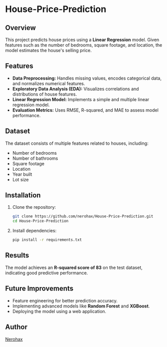# House-Price-Prediction

## Overview
This project predicts house prices using a **Linear Regression** model. Given features such as the number of bedrooms, square footage, and location, the model estimates the house's selling price.

## Features
- **Data Preprocessing:** Handles missing values, encodes categorical data, and normalizes numerical features.
- **Exploratory Data Analysis (EDA):** Visualizes correlations and distributions of house features.
- **Linear Regression Model:** Implements a simple and multiple linear regression model.
- **Evaluation Metrics:** Uses RMSE, R-squared, and MAE to assess model performance.

## Dataset
The dataset consists of multiple features related to houses, including:
- Number of bedrooms
- Number of bathrooms
- Square footage
- Location
- Year built
- Lot size

## Installation
1. Clone the repository:
   ```bash
   git clone https://github.com/nerohax/House-Price-Prediction.git
   cd House-Price-Prediction
   ```
2. Install dependencies:
   ```bash
   pip install -r requirements.txt
   ```

## Results
The model achieves an **R-squared score of 83** on the test dataset, indicating good predictive performance.

## Future Improvements
- Feature engineering for better prediction accuracy.
- Implementing advanced models like **Random Forest** and **XGBoost**.
- Deploying the model using a web application.


## Author
[Nerohax](https://github.com/nerohax)


